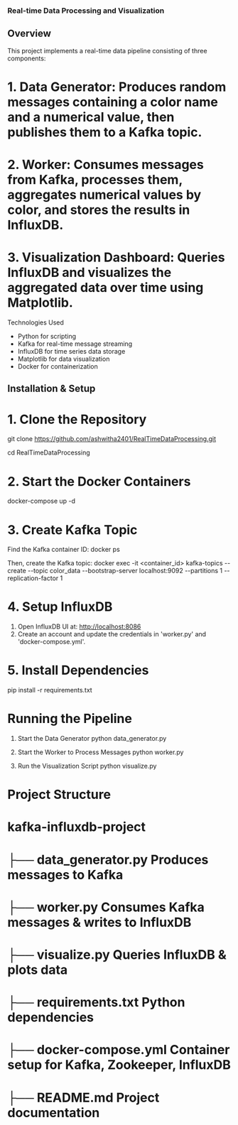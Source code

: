 ### Real-time Data Processing and Visualization

## Overview
This project implements a real-time data pipeline consisting of three components:

# 1. Data Generator: Produces random messages containing a color name and a numerical value, then publishes them to a Kafka topic.
# 2. Worker: Consumes messages from Kafka, processes them, aggregates numerical values by color, and stores the results in InfluxDB.
# 3. Visualization Dashboard: Queries InfluxDB and visualizes the aggregated data over time using Matplotlib.

Technologies Used
- Python for scripting
- Kafka for real-time message streaming
- InfluxDB for time series data storage
- Matplotlib for data visualization
- Docker for containerization

## Installation & Setup

# 1. Clone the Repository
git clone https://github.com/ashwitha2401/RealTimeDataProcessing.git

cd RealTimeDataProcessing

# 2. Start the Docker Containers

docker-compose up -d

# 3. Create Kafka Topic

Find the Kafka container ID: docker ps

Then, create the Kafka topic:
docker exec -it <container_id> kafka-topics --create --topic color_data --bootstrap-server localhost:9092 --partitions 1 --replication-factor 1

# 4. Setup InfluxDB

1. Open InfluxDB UI at: [http://localhost:8086](http://localhost:8086)
2. Create an account and update the credentials in 'worker.py' and 'docker-compose.yml'.

# 5. Install Dependencies
pip install -r requirements.txt

# Running the Pipeline
1. Start the Data Generator
python data_generator.py

2. Start the Worker to Process Messages
python worker.py

3. Run the Visualization Script
python visualize.py


# Project Structure

# kafka-influxdb-project
# ├── data_generator.py   Produces messages to Kafka
# ├── worker.py           Consumes Kafka messages & writes to InfluxDB
# ├── visualize.py        Queries InfluxDB & plots data
# ├── requirements.txt    Python dependencies
# ├── docker-compose.yml  Container setup for Kafka, Zookeeper, InfluxDB
# ├── README.md           Project documentation


